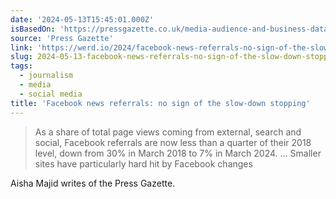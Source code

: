 ```yaml
---
date: '2024-05-13T15:45:01.000Z'
isBasedOn: 'https://pressgazette.co.uk/media-audience-and-business-data/media_metrics/facebooks-referral-traffic-for-publishers-down-50-in-12-months/'
source: 'Press Gazette'
link: 'https://werd.io/2024/facebook-news-referrals-no-sign-of-the-slow-down-stopping'
slug: 2024-05-13-facebook-news-referrals-no-sign-of-the-slow-down-stopping
tags:
  - journalism
  - media
  - social media
title: 'Facebook news referrals: no sign of the slow-down stopping'
---
```

> As a share of total page views coming from external, search and social, Facebook referrals are now less than a quarter of their 2018 level, down from 30% in March 2018 to 7% in March 2024. ... Smaller sites have particularly hard hit by Facebook changes

Aisha Majid writes of the Press Gazette.
